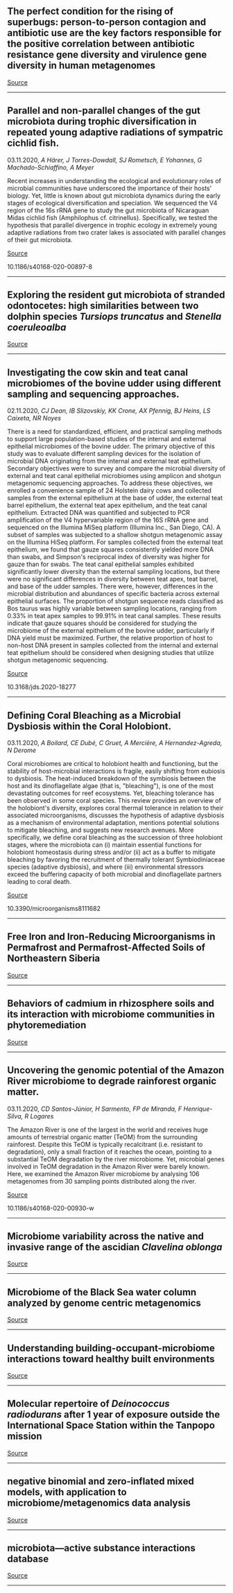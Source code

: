 ## The perfect condition for the rising of superbugs: person-to-person contagion and antibiotic use are the key factors responsible for the positive correlation between antibiotic resistance gene diversity and virulence gene diversity in human metagenomes

[Source](https://www.biorxiv.org/content/10.1101/2020.04.25.061853v3?%3Fcollection=)

---

## Parallel and non-parallel changes of the gut microbiota during trophic diversification in repeated young adaptive radiations of sympatric cichlid fish.
 03.11.2020, _A Härer, J Torres-Dowdall, SJ Rometsch, E Yohannes, G Machado-Schiaffino, A Meyer_


Recent increases in understanding the ecological and evolutionary roles of microbial communities have underscored the importance of their hosts' biology. Yet, little is known about gut microbiota dynamics during the early stages of ecological diversification and speciation. We sequenced the V4 region of the 16s rRNA gene to study the gut microbiota of Nicaraguan Midas cichlid fish (Amphilophus cf. citrinellus). Specifically, we tested the hypothesis that parallel divergence in trophic ecology in extremely young adaptive radiations from two crater lakes is associated with parallel changes of their gut microbiota.

[Source](https://microbiomejournal.biomedcentral.com/articles/10.1186/s40168-020-00897-8)

10.1186/s40168-020-00897-8

---

## Exploring the resident gut microbiota of stranded odontocetes: high similarities between two dolphin species <em>Tursiops truncatus</em> and <em>Stenella coeruleoalba</em>

[Source](https://www.cambridge.org/core/journals/journal-of-the-marine-biological-association-of-the-united-kingdom/article/exploring-the-resident-gut-microbiota-of-stranded-odontocetes-high-similarities-between-two-dolphin-species-tursiops-truncatus-and-stenella-coeruleoalba/77EBF3C07CF3D80E992506D65BAB480C)

---

## Investigating the cow skin and teat canal microbiomes of the bovine udder using different sampling and sequencing approaches.
 02.11.2020, _CJ Dean, IB Slizovskiy, KK Crone, AX Pfennig, BJ Heins, LS Caixeta, NR Noyes_


There is a need for standardized, efficient, and practical sampling methods to support large population-based studies of the internal and external epithelial microbiomes of the bovine udder. The primary objective of this study was to evaluate different sampling devices for the isolation of microbial DNA originating from the internal and external teat epithelium. Secondary objectives were to survey and compare the microbial diversity of external and teat canal epithelial microbiomes using amplicon and shotgun metagenomic sequencing approaches. To address these objectives, we enrolled a convenience sample of 24 Holstein dairy cows and collected samples from the external epithelium at the base of udder, the external teat barrel epithelium, the external teat apex epithelium, and the teat canal epithelium. Extracted DNA was quantified and subjected to PCR amplification of the V4 hypervariable region of the 16S rRNA gene and sequenced on the Illumina MiSeq platform (Illumina Inc., San Diego, CA). A subset of samples was subjected to a shallow shotgun metagenomic assay on the Illumina HiSeq platform. For samples collected from the external teat epithelium, we found that gauze squares consistently yielded more DNA than swabs, and Simpson's reciprocal index of diversity was higher for gauze than for swabs. The teat canal epithelial samples exhibited significantly lower diversity than the external sampling locations, but there were no significant differences in diversity between teat apex, teat barrel, and base of the udder samples. There were, however, differences in the microbial distribution and abundances of specific bacteria across external epithelial surfaces. The proportion of shotgun sequence reads classified as Bos taurus was highly variable between sampling locations, ranging from 0.33% in teat apex samples to 99.91% in teat canal samples. These results indicate that gauze squares should be considered for studying the microbiome of the external epithelium of the bovine udder, particularly if DNA yield must be maximized. Further, the relative proportion of host to non-host DNA present in samples collected from the internal and external teat epithelium should be considered when designing studies that utilize shotgun metagenomic sequencing.

[Source](https://www.journalofdairyscience.org/article/S0022-0302(20)30860-2/fulltext)

10.3168/jds.2020-18277

---

## Defining Coral Bleaching as a Microbial Dysbiosis within the Coral Holobiont.
 03.11.2020, _A Boilard, CE Dubé, C Gruet, A Mercière, A Hernandez-Agreda, N Derome_


Coral microbiomes are critical to holobiont health and functioning, but the stability of host-microbial interactions is fragile, easily shifting from eubiosis to dysbiosis. The heat-induced breakdown of the symbiosis between the host and its dinoflagellate algae (that is, "bleaching"), is one of the most devastating outcomes for reef ecosystems. Yet, bleaching tolerance has been observed in some coral species. This review provides an overview of the holobiont's diversity, explores coral thermal tolerance in relation to their associated microorganisms, discusses the hypothesis of adaptive dysbiosis as a mechanism of environmental adaptation, mentions potential solutions to mitigate bleaching, and suggests new research avenues. More specifically, we define coral bleaching as the succession of three holobiont stages, where the microbiota can (i) maintain essential functions for holobiont homeostasis during stress and/or (ii) act as a buffer to mitigate bleaching by favoring the recruitment of thermally tolerant Symbiodiniaceae species (adaptive dysbiosis), and where (iii) environmental stressors exceed the buffering capacity of both microbial and dinoflagellate partners leading to coral death.

[Source](https://www.mdpi.com/2076-2607/8/11/1682)

10.3390/microorganisms8111682

---

## Free Iron and Iron-Reducing Microorganisms in Permafrost and Permafrost-Affected Soils of Northeastern Siberia

[Source](https://link.springer.com/article/10.1134/S1064229320100166)

---

## Behaviors of cadmium in rhizosphere soils and its interaction with microbiome communities in phytoremediation

[Source](https://www.sciencedirect.com/science/article/abs/pii/S0045653520329635)

---

## Uncovering the genomic potential of the Amazon River microbiome to degrade rainforest organic matter.
 03.11.2020, _CD Santos-Júnior, H Sarmento, FP de Miranda, F Henrique-Silva, R Logares_


The Amazon River is one of the largest in the world and receives huge amounts of terrestrial organic matter (TeOM) from the surrounding rainforest. Despite this TeOM is typically recalcitrant (i.e. resistant to degradation), only a small fraction of it reaches the ocean, pointing to a substantial TeOM degradation by the river microbiome. Yet, microbial genes involved in TeOM degradation in the Amazon River were barely known. Here, we examined the Amazon River microbiome by analysing 106 metagenomes from 30 sampling points distributed along the river.

[Source](https://microbiomejournal.biomedcentral.com/articles/10.1186/s40168-020-00930-w)

10.1186/s40168-020-00930-w

---

## Microbiome variability across the native and invasive range of the ascidian <em>Clavelina oblonga</em>

[Source](https://aem.asm.org/content/early/2020/10/26/AEM.02233-20.abstract)

---

## Microbiome of the Black Sea water column analyzed by genome centric metagenomics

[Source](https://www.biorxiv.org/content/10.1101/2020.10.30.362129v1?%3Fcollection=)

---

## Understanding building-occupant-microbiome interactions toward healthy built environments

[Source](https://link.springer.com/article/10.1007/s11783-020-1357-3)

---

## Molecular repertoire of <em>Deinococcus radiodurans</em> after 1 year of exposure outside the International Space Station within the Tanpopo mission

[Source](https://microbiomejournal.biomedcentral.com/articles/10.1186/s40168-020-00927-5)

---

## negative binomial and zero-inflated mixed models, with application to microbiome/metagenomics data analysis

[Source](https://bmcbioinformatics.biomedcentral.com/articles/10.1186/s12859-020-03803-z)

---

## microbiota—active substance interactions database

[Source](https://academic.oup.com/nar/advance-article/doi/10.1093/nar/gkaa924/5943835)

---

